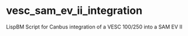 # vesc_sam_ev_ii_integration
LispBM Script for Canbus integration of a VESC 100/250 into a SAM EV II
